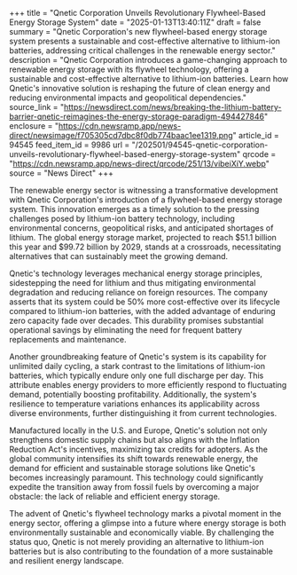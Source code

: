 +++
title = "Qnetic Corporation Unveils Revolutionary Flywheel-Based Energy Storage System"
date = "2025-01-13T13:40:11Z"
draft = false
summary = "Qnetic Corporation's new flywheel-based energy storage system presents a sustainable and cost-effective alternative to lithium-ion batteries, addressing critical challenges in the renewable energy sector."
description = "Qnetic Corporation introduces a game-changing approach to renewable energy storage with its flywheel technology, offering a sustainable and cost-effective alternative to lithium-ion batteries. Learn how Qnetic's innovative solution is reshaping the future of clean energy and reducing environmental impacts and geopolitical dependencies."
source_link = "https://newsdirect.com/news/breaking-the-lithium-battery-barrier-qnetic-reimagines-the-energy-storage-paradigm-494427846"
enclosure = "https://cdn.newsramp.app/news-direct/newsimage/f705305cd7dbc8f0db774baac1ee1319.png"
article_id = 94545
feed_item_id = 9986
url = "/202501/94545-qnetic-corporation-unveils-revolutionary-flywheel-based-energy-storage-system"
qrcode = "https://cdn.newsramp.app/news-direct/qrcode/251/13/vibeiXiY.webp"
source = "News Direct"
+++

<p>The renewable energy sector is witnessing a transformative development with Qnetic Corporation's introduction of a flywheel-based energy storage system. This innovation emerges as a timely solution to the pressing challenges posed by lithium-ion battery technology, including environmental concerns, geopolitical risks, and anticipated shortages of lithium. The global energy storage market, projected to reach $51.1 billion this year and $99.72 billion by 2029, stands at a crossroads, necessitating alternatives that can sustainably meet the growing demand.</p><p>Qnetic's technology leverages mechanical energy storage principles, sidestepping the need for lithium and thus mitigating environmental degradation and reducing reliance on foreign resources. The company asserts that its system could be 50% more cost-effective over its lifecycle compared to lithium-ion batteries, with the added advantage of enduring zero capacity fade over decades. This durability promises substantial operational savings by eliminating the need for frequent battery replacements and maintenance.</p><p>Another groundbreaking feature of Qnetic's system is its capability for unlimited daily cycling, a stark contrast to the limitations of lithium-ion batteries, which typically endure only one full discharge per day. This attribute enables energy providers to more efficiently respond to fluctuating demand, potentially boosting profitability. Additionally, the system's resilience to temperature variations enhances its applicability across diverse environments, further distinguishing it from current technologies.</p><p>Manufactured locally in the U.S. and Europe, Qnetic's solution not only strengthens domestic supply chains but also aligns with the Inflation Reduction Act's incentives, maximizing tax credits for adopters. As the global community intensifies its shift towards renewable energy, the demand for efficient and sustainable storage solutions like Qnetic's becomes increasingly paramount. This technology could significantly expedite the transition away from fossil fuels by overcoming a major obstacle: the lack of reliable and efficient energy storage.</p><p>The advent of Qnetic's flywheel technology marks a pivotal moment in the energy sector, offering a glimpse into a future where energy storage is both environmentally sustainable and economically viable. By challenging the status quo, Qnetic is not merely providing an alternative to lithium-ion batteries but is also contributing to the foundation of a more sustainable and resilient energy landscape.</p>